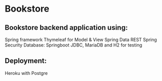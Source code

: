 # Bookstore
## Bookstore backend application using:
  Spring framework
  Thymeleaf for Model & View
  Spring Data REST
  Spring Security
  Database: Springboot JDBC, MariaDB and H2 for testing
 
 ## Deployment:
  Heroku with Postgre
